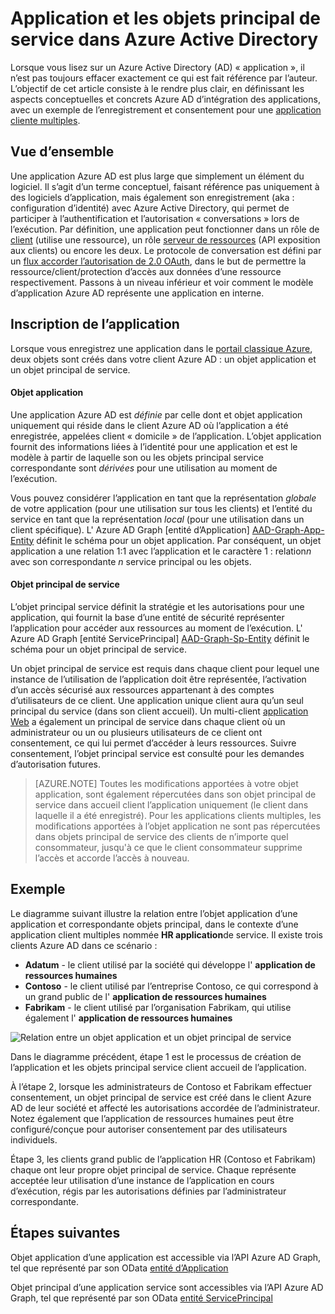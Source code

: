 <properties
pageTitle="Application Azure Active Directory et des objets de Principal du Service | Microsoft Azure"
description="Une discussion de la relation entre les applications et les objets principal de service dans Azure Active Directory"
documentationCenter="dev-center-name"
authors="bryanla"
manager="mbaldwin"
services="active-directory"
editor=""/>

<tags
ms.service="active-directory"
ms.devlang="na"
ms.topic="article"
ms.tgt_pltfrm="na"
ms.workload="identity"
ms.date="08/10/2016"
ms.author="bryanla;mbaldwin"/>

# <a name="application-and-service-principal-objects-in-azure-active-directory"></a>Application et les objets principal de service dans Azure Active Directory
Lorsque vous lisez sur un Azure Active Directory (AD) « application », il n’est pas toujours effacer exactement ce qui est fait référence par l’auteur. L’objectif de cet article consiste à le rendre plus clair, en définissant les aspects conceptuelles et concrets Azure AD d’intégration des applications, avec un exemple de l’enregistrement et consentement pour une [application cliente multiples](active-directory-dev-glossary.md#multi-tenant-application).

## <a name="overview"></a>Vue d’ensemble
Une application Azure AD est plus large que simplement un élément du logiciel. Il s’agit d’un terme conceptuel, faisant référence pas uniquement à des logiciels d’application, mais également son enregistrement (aka : configuration d’identité) avec Azure Active Directory, qui permet de participer à l’authentification et l’autorisation « conversations » lors de l’exécution. Par définition, une application peut fonctionner dans un rôle de [client](active-directory-dev-glossary.md#client-application) (utilise une ressource), un rôle [serveur de ressources](active-directory-dev-glossary.md#resource-server) (API exposition aux clients) ou encore les deux. Le protocole de conversation est défini par un [flux accorder l’autorisation de 2.0 OAuth](active-directory-dev-glossary.md#authorization-grant), dans le but de permettre la ressource/client/protection d’accès aux données d’une ressource respectivement. Passons à un niveau inférieur et voir comment le modèle d’application Azure AD représente une application en interne. 

## <a name="application-registration"></a>Inscription de l’application
Lorsque vous enregistrez une application dans le [portail classique Azure][AZURE-Classic-Portal], deux objets sont créés dans votre client Azure AD : un objet application et un objet principal de service.

#### <a name="application-object"></a>Objet application
Une application Azure AD est *définie* par celle dont et objet application uniquement qui réside dans le client Azure AD où l’application a été enregistrée, appelées client « domicile » de l’application. L’objet application fournit des informations liées à l’identité pour une application et est le modèle à partir de laquelle son ou les objets principal service correspondante sont *dérivées* pour une utilisation au moment de l’exécution. 

Vous pouvez considérer l’application en tant que la représentation *globale* de votre application (pour une utilisation sur tous les clients) et l’entité du service en tant que la représentation *local* (pour une utilisation dans un client spécifique). L' Azure AD Graph [entité d’Application] [ AAD-Graph-App-Entity] définit le schéma pour un objet application. Par conséquent, un objet application a une relation 1:1 avec l’application et le caractère 1 : relation*n* avec son correspondante *n* service principal ou les objets.

#### <a name="service-principal-object"></a>Objet principal de service
L’objet principal service définit la stratégie et les autorisations pour une application, qui fournit la base d’une entité de sécurité représenter l’application pour accéder aux ressources au moment de l’exécution. L' Azure AD Graph [entité ServicePrincipal] [ AAD-Graph-Sp-Entity] définit le schéma pour un objet principal de service. 

Un objet principal de service est requis dans chaque client pour lequel une instance de l’utilisation de l’application doit être représentée, l’activation d’un accès sécurisé aux ressources appartenant à des comptes d’utilisateurs de ce client. Une application unique client aura qu’un seul principal du service (dans son client accueil). Un multi-client [application Web](active-directory-dev-glossary.md#web-client) a également un principal de service dans chaque client où un administrateur ou un ou plusieurs utilisateurs de ce client ont consentement, ce qui lui permet d’accéder à leurs ressources. Suivre consentement, l’objet principal service est consulté pour les demandes d’autorisation futures. 

> [AZURE.NOTE] Toutes les modifications apportées à votre objet application, sont également répercutées dans son objet principal de service dans accueil client l’application uniquement (le client dans laquelle il a été enregistré). Pour les applications clients multiples, les modifications apportées à l’objet application ne sont pas répercutées dans objets principal de service des clients de n’importe quel consommateur, jusqu'à ce que le client consommateur supprime l’accès et accorde l’accès à nouveau.

## <a name="example"></a>Exemple
Le diagramme suivant illustre la relation entre l’objet application d’une application et correspondante objets principal, dans le contexte d’une application client multiples nommée **HR application**de service. Il existe trois clients Azure AD dans ce scénario : 

- **Adatum** - le client utilisé par la société qui développe l' **application de ressources humaines**
- **Contoso** - le client utilisé par l’entreprise Contoso, ce qui correspond à un grand public de l' **application de ressources humaines**
- **Fabrikam** - le client utilisé par l’organisation Fabrikam, qui utilise également l' **application de ressources humaines**

![Relation entre un objet application et un objet principal de service](./media/active-directory-application-objects/application-objects-relationship.png)

Dans le diagramme précédent, étape 1 est le processus de création de l’application et les objets principal service client accueil de l’application.

À l’étape 2, lorsque les administrateurs de Contoso et Fabrikam effectuer consentement, un objet principal de service est créé dans le client Azure AD de leur société et affecté les autorisations accordée de l’administrateur. Notez également que l’application de ressources humaines peut être configuré/conçue pour autoriser consentement par des utilisateurs individuels.

Étape 3, les clients grand public de l’application HR (Contoso et Fabrikam) chaque ont leur propre objet principal de service. Chaque représente acceptée leur utilisation d’une instance de l’application en cours d’exécution, régis par les autorisations définies par l’administrateur correspondante.

## <a name="next-steps"></a>Étapes suivantes
Objet application d’une application est accessible via l’API Azure AD Graph, tel que représenté par son OData [entité d’Application][AAD-Graph-App-Entity]

Objet principal d’une application service sont accessibles via l’API Azure AD Graph, tel que représenté par son OData [entité ServicePrincipal][AAD-Graph-Sp-Entity]



<!--Image references-->

<!--Reference style links -->
[AAD-Graph-App-Entity]: https://msdn.microsoft.com/Library/Azure/Ad/Graph/api/entity-and-complex-type-reference#application-entity
[AAD-Graph-Sp-Entity]: https://msdn.microsoft.com/Library/Azure/Ad/Graph/api/entity-and-complex-type-reference#serviceprincipal-entity
[AZURE-Classic-Portal]: https://manage.windowsazure.com
